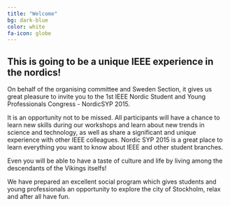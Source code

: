 ```yaml
---
title: "Welcome"
bg: dark-blue
color: white
fa-icon: globe
---
```


## This is going to be a unique IEEE experience in the nordics!

On behalf of the organising committee and Sweden Section, it gives us great pleasure to invite you to the 1st IEEE 
Nordic Student and Young Professionals Congress - NordicSYP 2015. 

It is an opportunity not to be missed. All participants will have a chance to learn new skills during our workshops 
and learn about new trends in science and technology, as well as share a significant and unique experience with other 
IEEE colleagues. Nordic SYP 2015 is a great place to learn everything you want to know about IEEE and other student 
branches.

Even you will be able to have a taste of culture and life by living among the descendants of the Vikings itselfs!

We have prepared an excellent social program which gives  students and young professionals an opportunity to explore 
the city of Stockholm, relax and after all have fun.

